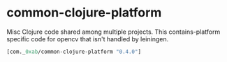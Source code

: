 # common-clojure-platform

Misc Clojure code shared among multiple projects. This
contains-platform specific code for opencv that isn't handled by
leiningen.

```clojure
[com._0xab/common-clojure-platform "0.4.0"]
```
